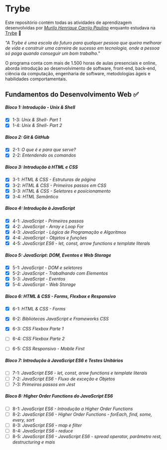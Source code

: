 # Trybe

Este repositório contém todas as atividades de aprendizagem desenvolvidas por _[Murilo Henrique Carrijo Paulino](https://www.linkedin.com/in/murilo-carrijo/)_ enquanto estudava na [Trybe](https://www.betrybe.com/) :rocket:

_"A Trybe é uma escola do futuro para qualquer pessoa que queira melhorar de vida e construir uma carreira de sucesso em tecnologia, onde a pessoa só paga quando conseguir um bom trabalho."_

O programa conta com mais de 1.500 horas de aulas presenciais e online, aborda introdução ao desenvolvimento de software, front-end, back-end, ciência da computação, engenharia de software, metodologias ágeis e habilidades comportamentais.

## Fundamentos do Desenvolvimento Web :white_check_mark:

##### Bloco 1: Introdução - Unix & Shell

- [X] 1-3: _Unix & Shell- Part 1_
- [X] 1-4: _Unix & Shell- Part 2_

##### Bloco 2: Git & GitHub

- [X] 2-1: _O que é e para que serve?_
- [X] 2-2: _Entendendo os comandos_

##### Bloco 3: Introdução à HTML e CSS

- [X] 3-1: _HTML & CSS - Estruturas de página_
- [X] 3-2: _HTML & CSS - Primeiros passos em CSS_
- [X] 3-3: _HTML & CSS - Seletores e posicionamento_
- [X] 3-4: _HTML Semântico_

##### Bloco 4: Introdução à JavaScript

- [X] 4-1: _JavaScript - Primeiros passos_
- [X] 4-2: _JavaScript - Array e Loop For_
- [X] 4-3: _JavaScript - Lógica de Programação e Algoritmos_
- [X] 4-4: _JavaScript - Objetos e funções_
- [X] 4-5: _JavaScript ES6 - let, const, arrow functions e template literals_

##### Bloco 5: JavaScript: DOM, Eventos e Web Storage

- [X] 5-1: _JavaScript - DOM e seletores_
- [x] 5-2: _JavaScript - Trabalhando com Elementos_
- [X] 5-3: _JavaScript - Eventos_
- [X] 5-4: _JavaScript - Web Storage_

##### Bloco 6: HTML & CSS - Forms, Flexbox e Responsivo

- [X] 6-1: _HTML & CSS - Forms_
- [X] 6-2: _Bibliotecas JavaScript e Frameworks CSS_
- [X] 6-3: _CSS Flexbox Parte 1_

- [ ] 6-4: _CSS Flexbox Parte 2_
- [ ] 6-5: _CSS Responsivo - Mobile First_

##### Bloco 7: Introdução à JavaScript ES6 e Testes Unitários

- [ ] 7-1: _JavaScript ES6 - let, const, arow functions e template literais_
- [ ] 7-2: _JavaScript ES6 - Fluxo de exceção e Objetos_
- [ ] 7-3: _Primeiros passos em Jest_

##### Bloco 8: Higher Order Functions do JavaScript ES6

- [ ] 8-1: _JavaScript ES6 - Introdução a Higher Order Functions_
- [ ] 8-2: _JavaScript ES6 - Higher Order Functions - forEach, find, some, every, sort_
- [ ] 8-3: _JavaScript ES6 - map e filter_
- [ ] 8-4: _JavaScript ES6 - reduce_
- [ ] 8-5: _JavaScript ES6 - JavaScript ES6 - spread operator, parâmetro rest, destructuring e mais_
